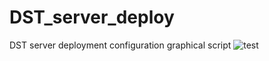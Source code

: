 # DST_server_deploy
DST server deployment configuration graphical script
![](https://www.g-glory-n.top/wp-content/uploads/2019/11/shell%E8%84%9A%E6%9C%AC%E5%AF%B9%E8%AF%9D%E6%A1%86whiptail_01.jpg "test")
